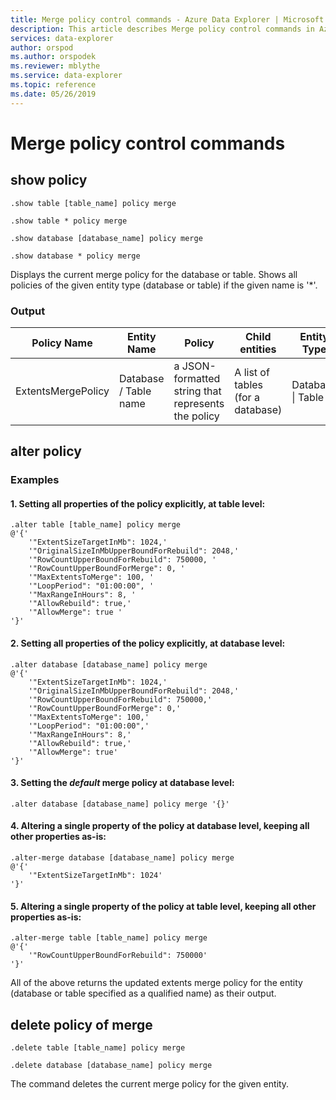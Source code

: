 ```yaml
---
title: Merge policy control commands - Azure Data Explorer | Microsoft Docs
description: This article describes Merge policy control commands in Azure Data Explorer.
services: data-explorer
author: orspod
ms.author: orspodek
ms.reviewer: mblythe
ms.service: data-explorer
ms.topic: reference
ms.date: 05/26/2019
---
```

# Merge policy control commands

## show policy

```kusto
.show table [table_name] policy merge

.show table * policy merge

.show database [database_name] policy merge

.show database * policy merge
```

Displays the current merge policy for the database or table.
Shows all policies of the given entity type (database or table) if the given name is '*'.

### Output

|Policy Name | Entity Name | Policy | Child entities | Entity Type
|---|---|---|---|---
|ExtentsMergePolicy | Database / Table name | a JSON-formatted string that represents the policy | A list of tables (for a database)|Database &#124; Table

## alter policy

### Examples

#### 1. Setting all properties of the policy explicitly, at table level:

```kusto
.alter table [table_name] policy merge 
@'{'
    '"ExtentSizeTargetInMb": 1024,'
    '"OriginalSizeInMbUpperBoundForRebuild": 2048,'
    '"RowCountUpperBoundForRebuild": 750000, '
    '"RowCountUpperBoundForMerge": 0, '
    '"MaxExtentsToMerge": 100, '
    '"LoopPeriod": "01:00:00", '
    '"MaxRangeInHours": 8, '
    '"AllowRebuild": true,'
    '"AllowMerge": true '
'}'
```

#### 2. Setting all properties of the policy explicitly, at database level:

```kusto
.alter database [database_name] policy merge 
@'{'
    '"ExtentSizeTargetInMb": 1024,'
    '"OriginalSizeInMbUpperBoundForRebuild": 2048,'
    '"RowCountUpperBoundForRebuild": 750000,'
    '"RowCountUpperBoundForMerge": 0,'
    '"MaxExtentsToMerge": 100,'
    '"LoopPeriod": "01:00:00",'
    '"MaxRangeInHours": 8,'
    '"AllowRebuild": true,'
    '"AllowMerge": true'
'}'
```

#### 3. Setting the *default* merge policy at database level:

```kusto
.alter database [database_name] policy merge '{}'
```

#### 4. Altering a single property of the policy at database level, keeping all other properties as-is:

```kusto
.alter-merge database [database_name] policy merge
@'{'
    '"ExtentSizeTargetInMb": 1024'
'}'
```

#### 5. Altering a single property of the policy at table level, keeping all other properties as-is:

```kusto
.alter-merge table [table_name] policy merge
@'{'
    '"RowCountUpperBoundForRebuild": 750000'
'}'
```

All of the above returns the updated extents merge policy for the entity (database or table specified as a qualified name) as their output.

## delete policy of merge

```kusto
.delete table [table_name] policy merge

.delete database [database_name] policy merge

```

The command deletes the current merge policy for the given entity.